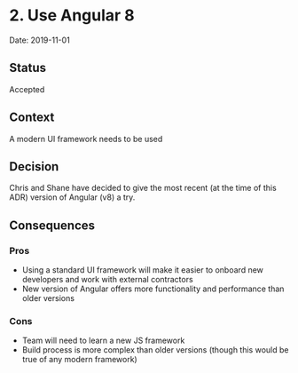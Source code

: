 # 2. Use Angular 8

Date: 2019-11-01

## Status

Accepted

## Context

A modern UI framework needs to be used

## Decision

Chris and Shane have decided to give the most recent (at the time of this ADR) version of Angular (v8) a try.

## Consequences

### Pros
* Using a standard UI framework will make it easier to onboard new developers and work with external contractors
* New version of Angular offers more functionality and performance than older versions

### Cons
* Team will need to learn a new JS framework
* Build process is more complex than older versions (though this would be true of any modern framework)
